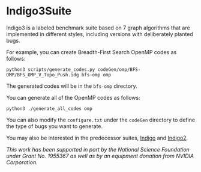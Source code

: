 # Indigo3Suite

Indigo3 is a labeled benchmark suite based on 7 graph algorithms that are implemented in different styles, including versions with deliberately planted bugs.

For example, you can create Breadth-First Search OpenMP codes as follows:

`python3 scripts/generate_codes.py codeGen/omp/BFS-OMP/BFS_OMP_V_Topo_Push.idg bfs-omp omp`

The generated codes will be in the `bfs-omp` directory.

You can generate all of the OpenMP codes as follows:

`python3 ./generate_all_codes omp`

You can also modify the `configure.txt` under the `codeGen` directory to define the type of bugs you want to generate.



You may also be interested in the predecessor suites, [Indigo](https://cs.txstate.edu/~burtscher/research/IndigoSuite/) and [Indigo2](https://cs.txstate.edu/~burtscher/research/Indigo2Suite/).

*This work has been supported in part by the National Science Foundation under Grant No. 1955367 as well as by an equipment donation from NVIDIA Corporation.*
